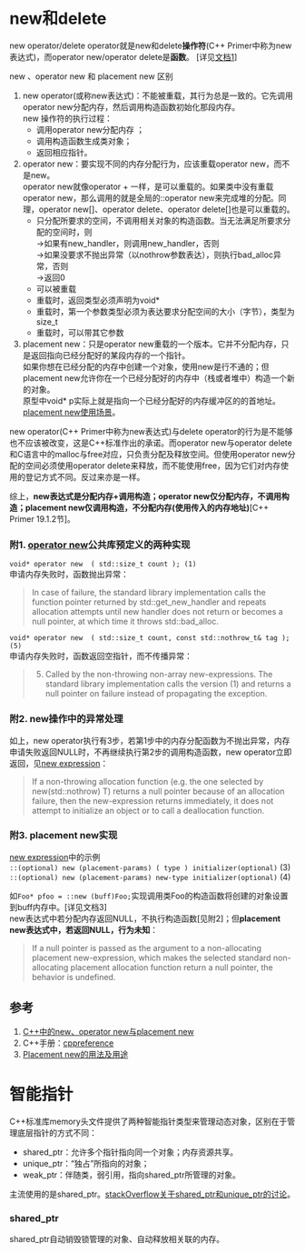 # new和delete

new operator/delete operator就是new和delete**操作符**(C++ Primer中称为new表达式)，而operator new/operator delete是**函数**。 [详见[文档1](https://www.cnblogs.com/luxiaoxun/archive/2012/08/10/2631812.html)]

new 、operator new 和 placement new 区别  
1. new operator(或称new表达式)：不能被重载，其行为总是一致的。它先调用operator new分配内存，然后调用构造函数初始化那段内存。  
  new 操作符的执行过程：
    - 调用operator new分配内存 ；
    - 调用构造函数生成类对象；
    - 返回相应指针。
2. operator new：要实现不同的内存分配行为，应该重载operator new，而不是new。  
operator new就像operator + 一样，是可以重载的。如果类中没有重载operator new，那么调用的就是全局的::operator new来完成堆的分配。同理，operator new[]、operator delete、operator delete[]也是可以重载的。
    - 只分配所要求的空间，不调用相关对象的构造函数。当无法满足所要求分配的空间时，则  
        ->如果有new_handler，则调用new_handler，否则  
        ->如果没要求不抛出异常（以nothrow参数表达），则执行bad_alloc异常，否则  
        ->返回0  
    - 可以被重载
    - 重载时，返回类型必须声明为void*
    - 重载时，第一个参数类型必须为表达要求分配空间的大小（字节），类型为size_t
    - 重载时，可以带其它参数
3. placement new：只是operator new重载的一个版本。它并不分配内存，只是返回指向已经分配好的某段内存的一个指针。  
如果你想在已经分配的内存中创建一个对象，使用new是行不通的；但placement new允许你在一个已经分配好的内存中（栈或者堆中）构造一个新的对象。  
原型中void* p实际上就是指向一个已经分配好的内存缓冲区的的首地址。[placement new使用场景](https://www.geeksforgeeks.org/placement-new-operator-cpp/)。

new operator(C++ Primer中称为new表达式)与delete operator的行为是不能够也不应该被改变，这是C++标准作出的承诺。而operator new与operator delete和C语言中的malloc与free对应，只负责分配及释放空间。但使用operator new分配的空间必须使用operator delete来释放，而不能使用free，因为它们对内存使用的登记方式不同。反过来亦是一样。

综上，**new表达式是分配内存+调用构造；operator new仅分配内存，不调用构造；placement new仅调用构造，不分配内存(使用传入的内存地址)**[C++ Primer 19.1.2节]。  

### 附1. [operator new](https://en.cppreference.com/w/cpp/memory/new/operator_new)公共库预定义的两种实现  

`void* operator new  ( std::size_t count ); (1)`  
申请内存失败时，函数抛出异常：
> In case of failure, the standard library implementation calls the function pointer returned by std::get_new_handler and repeats allocation attempts until new handler does not return or becomes a null pointer, at which time it throws std::bad_alloc.  

`void* operator new  ( std::size_t count, const std::nothrow_t& tag ); (5)`  
申请内存失败时，函数返回空指针，而不传播异常：  
> 5) Called by the non-throwing non-array new-expressions. The standard library implementation calls the version (1) and returns a null pointer on failure instead of propagating the exception.

### 附2. new操作中的异常处理
如上，new operator执行有3步，若第1步中的内存分配函数为不抛出异常，内存申请失败返回NULL时，不再继续执行第2步的调用构造函数，new operator立即返回，见[new expression](https://en.cppreference.com/w/cpp/language/new)：   
> If a non-throwing allocation function (e.g. the one selected by new(std::nothrow) T) returns a null pointer because of an allocation failure, then the new-expression returns immediately, it does not attempt to initialize an object or to call a deallocation function. 

### 附3. placement new实现

[new expression](https://en.cppreference.com/w/cpp/language/new)中的示例  
`::(optional) new (placement-params) ( type ) initializer(optional)`	(3)	  
`::(optional) new (placement-params) new-type initializer(optional)`	(4)	  

如`Foo* pfoo = ::new (buff)Foo;`实现调用类Foo的构造函数将创建的对象设置到buff内存中。[详见文档3]   
new表达式中若分配内存返回NULL，不执行构造函数[见附2]；但**placement new表达式中，若返回NULL，行为未知**：
> If a null pointer is passed as the argument to a non-allocating placement new-expression, which makes the selected standard non-allocating placement allocation function return a null pointer, the behavior is undefined.

## 参考
1. [C++中的new、operator new与placement new](https://www.cnblogs.com/luxiaoxun/archive/2012/08/10/2631812.html)
2. C++手册：[cppreference](https://en.cppreference.com/w/)
3. [Placement new的用法及用途](http://www.cppblog.com/kongque/archive/2010/02/20/108093.html)

# 智能指针
C++标准库memory头文件提供了两种智能指针类型来管理动态对象，区别在于管理底层指针的方式不同：   
- shared_ptr：允许多个指针指向同一个对象；内存资源共享。  
- unique_ptr：“独占”所指向的对象；  
- weak_ptr：伴随类，弱引用，指向shared_ptr所管理的对象。  

主流使用的是shared_ptr。[stackOverflow关于shared_ptr和unique_ptr的讨论](https://stackoverflow.com/questions/15648844/using-smart-pointers-for-class-members)。  

### shared_ptr
shared_ptr自动销毁锁管理的对象、自动释放相关联的内存。

